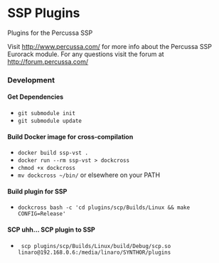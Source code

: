 # SSP Plugins
Plugins for the Percussa SSP

Visit http://www.percussa.com/ for more info about the Percussa SSP Eurorack module. For any questions visit the forum at http://forum.percussa.com/ 

### Development

#### Get Dependencies
- `git submodule init`
- `git submodule update`

#### Build Docker image for cross-compilation
- `docker build ssp-vst .`
- `docker run --rm ssp-vst > dockcross`
- `chmod +x dockcross`
- `mv dockcross ~/bin/` or elsewhere on your PATH

#### Build plugin for SSP
- `dockcross bash -c 'cd plugins/scp/Builds/Linux && make CONFIG=Release'`

#### SCP uhh... SCP plugin to SSP
- ` scp plugins/scp/Builds/Linux/build/Debug/scp.so linaro@192.168.0.6:/media/linaro/SYNTHOR/plugins`
